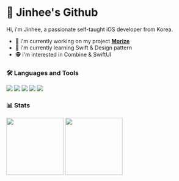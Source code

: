 # 🙇 Jinhee's Github

<!-- ### 🙌 Welcome to my Blog 블로그
> [HaEun's Blog](https://velog.io/@hanni66) -->

<!-- ### 📋 Resume 이력서 
> [Mojito's Resume](https://profuse-door-fd0.notion.site/iOS-60f151bd94d64f84a67502c198a11235) -->

Hi, i'm Jinhee, a passionate self-taught iOS developer from Korea.
- 🔭 i'm currently working on my project [<b>Morize</b>](https://github.com/MorizeiOS/Morize)
- 🌱 i'm currently learning Swift & Design pattern
- 🕵️ i'm interested in Combine & SwiftUI

<!-- ### 👨🏻‍💻 Jobs
> [Hada](https://www.hadainfo.com/) (2021.05 ~ ing)
 -->
 
### 🛠 Languages and Tools
<img src="https://img.shields.io/badge/Swift-FA7343?logo=Swift&logoColor=white"/> <img src="https://img.shields.io/badge/Xcode-147EFB?logo=Xcode&logoColor=white"/> <img src="https://img.shields.io/badge/UIkit-2396F3?logo=UIkit&logoColor=white"/> <img src="https://img.shields.io/badge/Java-007396?logo=Java&logoColor=white"/>
<img src="https://img.shields.io/badge/Python-3776AB?logo=Java&logoColor=white"/>

<!-- ### 👨‍👩‍👧‍👦 Contributed to 코드 도와준 것 
> <img src="https://swift.org/assets/images/swift.svg" width="40" height="13"/> [The Swift Language Guide(한국어)](https://github.com/Jusung/the-swift-programming-language-kr) -->

### 📊 Stats
<div>
<!-- <img width="380" src="http://github-readme-streak-stats.herokuapp.com?user=hanni66&theme=tokyonight&date_format=%5BY%20%5DM%20j"> -->
<img height="150" src="https://github-readme-stats.vercel.app/api?username=parkjinhee53&show_icons=true&theme=tokyonight">
<img height="150" src="http://mazassumnida.wtf/api/v2/generate_badge?boj=parkjh6275">

<!-- ![Solved.ac 프로필](http://mazassumnida.wtf/api/v2/generate_badge?boj=haeunkim0807) -->
</div>

